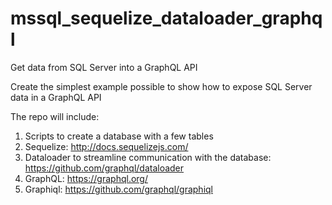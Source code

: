 # mssql_sequelize_dataloader_graphql
Get data from SQL Server into a GraphQL API

Create the simplest example possible to show how to expose SQL Server data in a GraphQL API

The repo will include:
1. Scripts to create a database with a few tables
2. Sequelize: <http://docs.sequelizejs.com/>
3. Dataloader to streamline communication with the database: <https://github.com/graphql/dataloader>
4. GraphQL: <https://graphql.org/>
5. Graphiql: <https://github.com/graphql/graphiql>

